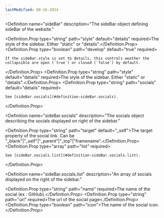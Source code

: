 ```yaml
---
lastModified: 08-16-2024
---
```


<script>
  import { Definition } from "$lib/components"
</script>


<Definition
  name="sideBar"
  description="The sideBar object defining sideBar of the website."
>
  <Definition.Prop type="string" path="style" default="details" required>The style of the sidebar. Either "static" or "details".</Definition.Prop>
  <Definition.Prop type="boolean" path="develop" default="true" required>

    If the sideBar.style is set to details, this controls weather the collapsible are open (`true`) or closed (`false`) by default.
  </Definition.Prop>
  <Definition.Prop type="string" path="style" default="details" required>The style of the sidebar. Either "static" or "details".</Definition.Prop>
  <Definition.Prop type="string" path="socials" default="details" required>

    See [sideBar.socials](#definition-sideBar.socials).
  </Definition.Prop>
</Definition>

<Definition
  name="sideBar.socials"
  description="The socials object describing the socials displayed on right of the sidebar."
>
  <Definition.Prop type="string" path="target" default="_self">The target property of the social link. Can be "_blank"|"_self"|"_parent"|"_top"|"framename".</Definition.Prop>
  <Definition.Prop type="array" path="list" required>

    See [sideBar.socials.list](#definition-sideBar.socials.list).
  </Definition.Prop>
</Definition>


<Definition
  name="sideBar.socials.list"
  description="An array of socials displayed on the right of the sidebar."
>
  <Definition.Prop type="string" path="name" required>The name of the social (ex : GitHub).</Definition.Prop>
  <Definition.Prop type="string" path="url" required>The url of the social page<./Definition.Prop>
  <Definition.Prop type="boolean" path="icon">The name of the social icon.</Definition.Prop>
</Definition>
